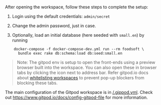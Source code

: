 
After opening the workspace, follow these steps to complete the setup:

1. Login using the default credentials: `admin/secret`

1. Change the admin password, just in case.

1. Optionally, load an initial database (here seeded with `small.en`) by running

```
    docker-compose -f docker-compose-dev.yml run --rm foodsoft \
      bundle exec rake db:schema:load db:seed:small.en
```

> Note: The gitpod env is setup to open the front-ends using a preview browser built into the workspace. You can also open these in browser tabs by clicking the icon next to address bar. Refer gitpod.io docs about [whitelisting workspaces](https://www.gitpod.io/docs/configure/browser-settings#browser-settings) to prevent pop-up blockers from blocking these tabs.

The main configuration of the Gitpod workspace is in [/.gippod.yml](/.gitpod.yml). Check out https://www.gitpod.io/docs/config-gitpod-file for more information. 
